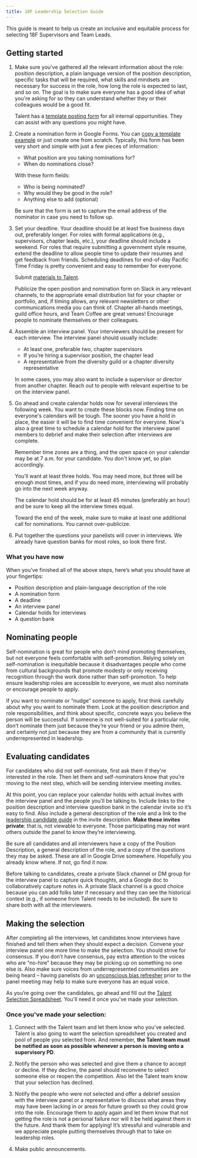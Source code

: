 ```yaml
---
title: 18F Leadership Selection Guide
---
```


This guide is meant to help us create an inclusive and equitable process for selecting 18F Supervisors and Team Leads.

## Getting started

1. Make sure you've gathered all the relevant information about the role: position description, a plain language version of the position description, specific tasks that will be required, what skills and mindsets are necessary for success in the role, how long the role is expected to last, and so on. The goal is to make sure everyone has a good idea of what you're asking for so they can understand whether they or their colleagues would be a good fit.

   Talent has a [template posting form](https://docs.google.com/document/d/1YIliZcF8dhqs4GzBAKYj5niqdgcN4tggTTDl3zeIOO8/edit) for all internal opportunities. They can assist with any questions you might have.

2. Create a nomination form in Google Forms. You can [copy a template example](https://docs.google.com/forms/d/e/1FAIpQLSe69wRKtbqqG1sxilpfTN7MVSZU5JOOP_rT_AVmMOfBpAy74A/viewform) or just create one from scratch. Typically, this form has been very short and simple with just a few pieces of information:

   * What position are you taking nominations for?
   * When do nominations close?

   With these form fields:

   * Who is being nominated?
   * Why would they be good in the role?
   * Anything else to add (optional)

   Be sure that the form is set to capture the email address of the nominator in case you need to follow up.

3. Set your deadline. Your deadline should be at least five business days out, preferably longer. For roles with formal applications (e.g., supervisors, chapter leads, etc.), your deadline should include a weekend. For roles that require submitting a government style resume, extend the deadline to allow people time to update their resumes and get feedback from friends. Scheduling deadlines for end-of-day Pacific Time Friday is pretty convenient and easy to remember for everyone.

   Submit [materials to Talent](https://handbook.tts.gsa.gov/hiring/#job-prep).

   Publicize the open position and nomination form on Slack in any relevant channels, to the appropriate email distribution list for your chapter or portfolio, and, if timing allows, any relevant newsletters or other communications media you can think of. Chapter all-hands meetings, guild office hours, and Team Coffee are great venues! Encourage people to nominate themselves or their colleagues.

4. Assemble an interview panel. Your interviewers should be present for each interview. The interview panel should usually include:

   * At least one, preferable two, chapter supervisors
   * If you’re hiring a supervisor position, the chapter lead
   * A representative from the diversity guild or a chapter diversity representative

   In some cases, you may also want to include a supervisor or director from another chapter. Reach out to people with relevant expertise to be on the interview panel.
 
5. Go ahead and create calendar holds now for several interviews the following week. You want to create these blocks now. Finding time on everyone's calendars will be tough. The sooner you have a hold in place, the easier it will be to find time convenient for everyone. Now's also a great time to schedule a calendar hold for the interview panel members to debrief and make their selection after interviews are complete.

   Remember time zones are a thing, and the open space on your calendar may be at 7 a.m. for your candidate. You don't know yet, so plan accordingly.

   You'll want at least three holds. You may need more, but three will be enough most times, and if you do need more, interviewing will probably go into the next week anyway.

   The calendar hold should be for at least 45 minutes (preferably an hour) and be sure to keep all the interview times equal.

   Toward the end of the week, make sure to make at least one additional call for nominations. You cannot over-publicize.

6. Put together the questions your panelists will cover in interviews. We already have question banks for most roles, so look there first.

### What you have now

When you’ve finished all of the above steps, here’s what you should have at your fingertips:

* Position description and plain-language description of the role
* A nomination form
* A deadline
* An interview panel
* Calendar holds for interviews
* A question bank

## Nominating people

Self-nomination is great for people who don’t mind promoting themselves, but not everyone feels comfortable with self-promotion. Relying solely on self-nomination is inequitable because it disadvantages people who come from cultural backgrounds that promote modesty or only receiving recognition through the work done rather than self-promotion. To help ensure leadership roles are accessible to everyone, we must also nominate or encourage people to apply.

If you want to nominate or “nudge” someone to apply, first think carefully about why you want to nominate them. Look at the position description and role responsibilities, and think about specific, concrete ways you believe the person will be successful. If someone is not well-suited for a particular role, don’t nominate them just because they’re your friend or you admire them, and certainly not just because they are from a community that is currently underrepresented in leadership.

## Evaluating candidates

For candidates who did not self-nominate, first ask them if they're interested in the role. Then let them and self-nominators know that you’re moving to the next step, which will be sending interview meeting invites.

At this point, you can replace your calendar holds with actual invites with the interview panel and the people you'll be talking to. Include links to the position description and interview question bank in the calendar invite so it’s easy to find. Also include a general description of the role and a link to the [leadership candidate guide](leadership-candidate-guide) in the invite description. **Make these invites private**: that is, not viewable to everyone. Those participating may not want others outside the panel to know they’re interviewing.

Be sure all candidates and all interviewers have a copy of the Position Description, a general description of the role, and a copy of the questions they may be asked. These are all in Google Drive somewhere. Hopefully you already know where. If not, go find it now.

Before talking to candidates, create a private Slack channel or DM group for the interview panel to capture quick thoughts, and a Google doc to collaboratively capture notes in. A private Slack channel is a good choice because you can add folks later if necessary and they can see the historical context (e.g., if someone from Talent needs to be included). Be sure to share both with all the interviewers.

## Making the selection

After completing all the interviews, let candidates know interviews have finished and tell them when they should expect a decision. Convene your interview panel one more time to make the selection. You should strive for consensus. If you don’t have consensus, pay extra attention to the voices who are “no-hire” because they may be picking up on something no one else is. Also make sure voices from underrepresented communities are being heard – having panelists do an [unconscious bias refresher](https://handbook.tts.gsa.gov/unconscious-bias/) prior to the panel meeting may help to make sure everyone has an equal voice. 

As you’re going over the candidates, go ahead and fill out the [Talent Selection Spreadsheet](https://docs.google.com/spreadsheets/d/1EN3iLUmmDQ4iX5k-AsDsUPUd_igrEy3BEtlIs5KM59w/edit#gid=0). You'll need it once you've made your selection.

### Once you've made your selection:

1. Connect with the Talent team and let them know who you've selected. Talent is also going to want the selection spreadsheet you created and pool of people you selected from. And remember, **the Talent team must be notified as soon as possible whenever a person is moving onto a supervisory PD**.

2. Notify the person who was selected and give them a chance to accept or decline. If they decline, the panel should reconvene to select someone else or reopen the competition. Also let the Talent team know that your selection has declined.

3. Notify the people who were not selected and offer a debrief session with the interview panel or a representative to discuss what areas they may have been lacking in or areas for future growth so they could grow into the role. Encourage them to apply again and let them know that not getting the role is not a personal failure nor will it be held against them in the future. And thank them for applying! It’s stressful and vulnerable and we appreciate people putting themselves through that to take on leadership roles.

4. Make public announcements.
